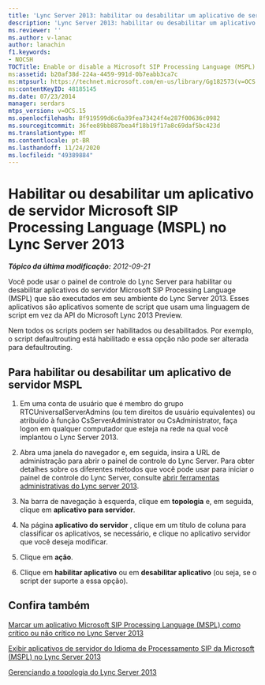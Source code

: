 ```yaml
---
title: 'Lync Server 2013: habilitar ou desabilitar um aplicativo de servidor Microsoft SIP Processing Language (MSPL)'
description: 'Lync Server 2013: habilitar ou desabilitar um aplicativo de servidor Microsoft SIP Processing Language (MSPL).'
ms.reviewer: ''
ms.author: v-lanac
author: lanachin
f1.keywords:
- NOCSH
TOCTitle: Enable or disable a Microsoft SIP Processing Language (MSPL) server application
ms:assetid: b20af38d-224a-4459-991d-0b7eabb3ca7c
ms:mtpsurl: https://technet.microsoft.com/en-us/library/Gg182573(v=OCS.15)
ms:contentKeyID: 48185145
ms.date: 07/23/2014
manager: serdars
mtps_version: v=OCS.15
ms.openlocfilehash: 8f919599d6c6a39fea73424f4e287f00636c0982
ms.sourcegitcommit: 36fee89bb887bea4f18b19f17a8c69daf5bc423d
ms.translationtype: MT
ms.contentlocale: pt-BR
ms.lasthandoff: 11/24/2020
ms.locfileid: "49389884"
---
```

# <a name="enable-or-disable-a-microsoft-sip-processing-language-mspl-server-application-in-lync-server-2013"></a>Habilitar ou desabilitar um aplicativo de servidor Microsoft SIP Processing Language (MSPL) no Lync Server 2013

<div data-xmlns="http://www.w3.org/1999/xhtml">

<div class="topic" data-xmlns="http://www.w3.org/1999/xhtml" data-msxsl="urn:schemas-microsoft-com:xslt" data-cs="https://msdn.microsoft.com/">

<div data-asp="https://msdn2.microsoft.com/asp">



</div>

<div id="mainSection">

<div id="mainBody">

<span> </span>

_**Tópico da última modificação:** 2012-09-21_

Você pode usar o painel de controle do Lync Server para habilitar ou desabilitar aplicativos do servidor Microsoft SIP Processing Language (MSPL) que são executados em seu ambiente do Lync Server 2013. Esses aplicativos são aplicativos somente de script que usam uma linguagem de script em vez da API do Microsoft Lync 2013 Preview.

Nem todos os scripts podem ser habilitados ou desabilitados. Por exemplo, o script defaultrouting está habilitado e essa opção não pode ser alterada para defaultrouting.

<div>

## <a name="to-enable-or-disable-an-mspl-server-application"></a>Para habilitar ou desabilitar um aplicativo de servidor MSPL

1.  Em uma conta de usuário que é membro do grupo RTCUniversalServerAdmins (ou tem direitos de usuário equivalentes) ou atribuído à função CsServerAdministrator ou CsAdministrator, faça logon em qualquer computador que esteja na rede na qual você implantou o Lync Server 2013.

2.  Abra uma janela do navegador e, em seguida, insira a URL de administração para abrir o painel de controle do Lync Server. Para obter detalhes sobre os diferentes métodos que você pode usar para iniciar o painel de controle do Lync Server, consulte [abrir ferramentas administrativas do Lync server 2013](lync-server-2013-open-lync-server-administrative-tools.md).

3.  Na barra de navegação à esquerda, clique em **topologia** e, em seguida, clique em **aplicativo para servidor**.

4.  Na página **aplicativo do servidor** , clique em um título de coluna para classificar os aplicativos, se necessário, e clique no aplicativo servidor que você deseja modificar.

5.  Clique em **ação**.

6.  Clique em **habilitar aplicativo** ou em **desabilitar aplicativo** (ou seja, se o script der suporte a essa opção).

</div>

<div>

## <a name="see-also"></a>Confira também


[Marcar um aplicativo Microsoft SIP Processing Language (MSPL) como crítico ou não crítico no Lync Server 2013](lync-server-2013-mark-a-microsoft-sip-processing-language-mspl-application-as-critical-or-not-critical.md)  


[Exibir aplicativos de servidor do Idioma de Processamento SIP da Microsoft (MSPL) no Lync Server 2013](lync-server-2013-view-microsoft-sip-processing-language-mspl-server-applications.md)  


[Gerenciando a topologia do Lync Server 2013](lync-server-2013-managing-the-lync-server-topology.md)  
  

</div>

</div>

<span> </span>

</div>

</div>

</div>

